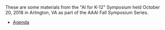 These are some materials from the "AI for K-12" Symposium held October 20, 2018 in Arlington, VA as part of the AAAI Fall Symposium Series.

* [Agenda](https://github.com/touretzkyds/ai4k12/blob/master/documents/2018-symposium/Agenda.pdf)
